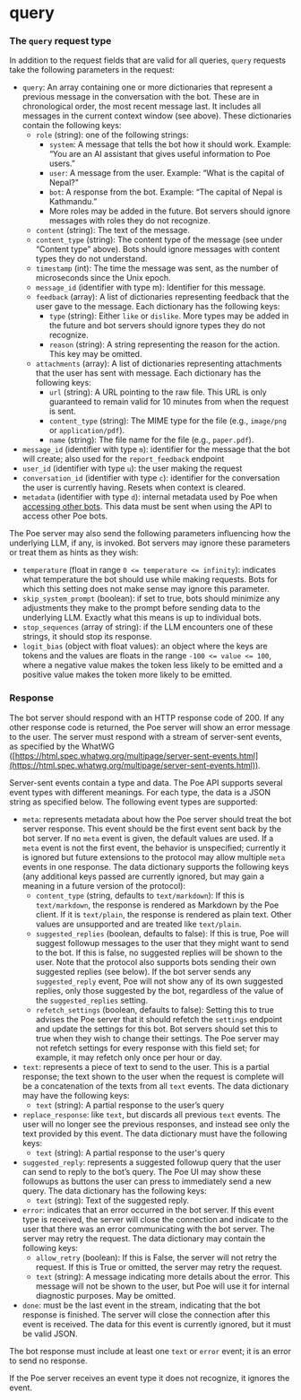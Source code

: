 # query

### The `query` request type

In addition to the request fields that are valid for all queries, `query` requests take the following parameters in the request:

* `query`: An array containing one or more dictionaries that represent a previous message in the conversation with the bot. These are in chronological order, the most recent message last. It includes all messages in the current context window (see above). These dictionaries contain the following keys:
  * `role` (string): one of the following strings:
    * `system`: A message that tells the bot how it should work. Example: “You are an AI assistant that gives useful information to Poe users.”
    * `user`: A message from the user. Example: “What is the capital of Nepal?"
    * `bot`: A response from the bot. Example: “The capital of Nepal is Kathmandu.”
    * More roles may be added in the future. Bot servers should ignore messages with roles they do not recognize.
  * `content` (string): The text of the message.
  * `content_type` (string): The content type of the message (see under “Content type” above). Bots should ignore messages with content types they do not understand.
  * `timestamp` (int): The time the message was sent, as the number of microseconds since the Unix epoch.
  * `message_id` (identifier with type m): Identifier for this message.
  * `feedback` (array): A list of dictionaries representing feedback that the user gave to the message. Each dictionary has the following keys:
    * `type` (string): Either `like` or `dislike`. More types may be added in the future and bot servers should ignore types they do not recognize.
    * `reason` (string): A string representing the reason for the action. This key may be omitted.
  * `attachments` (array): A list of dictionaries representing attachments that the user has sent with message. Each dictionary has the following keys:
    * `url` (string): A URL pointing to the raw file. This URL is only guaranteed to remain valid for 10 minutes from when the request is sent.
    * `content_type` (string): The MIME type for the file (e.g., `image/png` or `application/pdf`).
    * `name` (string): The file name for the file (e.g., `paper.pdf`).
* `message_id` (identifier with type `m`): identifier for the message that the bot will create; also used for the `report_feedback` endpoint
* `user_id` (identifier with type `u`): the user making the request
* `conversation_id` (identifier with type `c`): identifier for the conversation the user is currently having. Resets when context is cleared.
* `metadata` (identifier with type `d`): internal metadata used by Poe when [accessing other bots](../../api-to-access-bots-on-poe.md). This data must be sent when using the API to access other Poe bots.

The Poe server may also send the following parameters influencing how the underlying
LLM, if any, is invoked. Bot servers may ignore these parameters or treat them as
hints as they wish:
* `temperature` (float in range `0 <= temperature <= infinity`): indicates what temperature the bot should use while making requests. Bots for which this setting does not make sense may ignore this parameter.
* `skip_system_prompt` (boolean): if set to true, bots should minimize any adjustments they make to the prompt before sending data to the underlying LLM. Exactly what this means is up to individual bots.
* `stop_sequences` (array of string): if the LLM encounters one of these strings, it should stop its response.
* `logit_bias` (object with float values): an object where the keys are tokens and the values are floats in the range `-100 <= value <= 100`, where a negative value makes the token less likely to be emitted and a positive value makes the token more likely to be emitted.

### Response

The bot server should respond with an HTTP response code of 200. If any other response code is returned, the Poe server will show an error message to the user. The server must respond with a stream of server-sent events, as specified by the WhatWG ([https://html.spec.whatwg.org/multipage/server-sent-events.html](https://html.spec.whatwg.org/multipage/server-sent-events.html)).

Server-sent events contain a type and data. The Poe API supports several event types with different meanings. For each type, the data is a JSON string as specified below. The following event types are supported:

* `meta`: represents metadata about how the Poe server should treat the bot server response. This event should be the first event sent back by the bot server. If no `meta` event is given, the default values are used. If a `meta` event is not the first event, the behavior is unspecified; currently it is ignored but future extensions to the protocol may allow multiple `meta` events in one response. The data dictionary supports the following keys (any additional keys passed are currently ignored, but may gain a meaning in a future version of the protocol):
  * `content_type` (string, defaults to `text/markdown`): If this is `text/markdown`, the response is rendered as Markdown by the Poe client. If it is `text/plain`, the response is rendered as plain text. Other values are unsupported and are treated like `text/plain`.
  * `suggested_replies` (boolean, defaults to false): If this is true, Poe will suggest followup messages to the user that they might want to send to the bot. If this is false, no suggested replies will be shown to the user. Note that the protocol also supports bots sending their own suggested replies (see below). If the bot server sends any `suggested_reply` event, Poe will not show any of its own suggested replies, only those suggested by the bot, regardless of the value of the `suggested_replies` setting.
  * `refetch_settings` (boolean, defaults to false): Setting this to true advises the Poe server that it should refetch the `settings` endpoint and update the settings for this bot. Bot servers should set this to true when they wish to change their settings. The Poe server may not refetch settings for every response with this field set; for example, it may refetch only once per hour or day.
* `text`: represents a piece of text to send to the user. This is a partial response; the text shown to the user when the request is complete will be a concatenation of the texts from all `text` events. The data dictionary may have the following keys:
  * `text` (string): A partial response to the user’s query
* `replace_response`: like `text`, but discards all previous `text` events. The user will no longer see the previous responses, and instead see only the text provided by this event. The data dictionary must have the following keys:
  * `text` (string): A partial response to the user's query
* `suggested_reply`: represents a suggested followup query that the user can send to reply to the bot’s query. The Poe UI may show these followups as buttons the user can press to immediately send a new query. The data dictionary has the following keys:
  * `text` (string): Text of the suggested reply.
* `error`: indicates that an error occurred in the bot server. If this event type is received, the server will close the connection and indicate to the user that there was an error communicating with the bot server. The server may retry the request. The data dictionary may contain the following keys:
  * `allow_retry` (boolean): If this is False, the server will not retry the request. If this is True or omitted, the server may retry the request.
  * `text` (string): A message indicating more details about the error. This message will not be shown to the user, but Poe will use it for internal diagnostic purposes. May be omitted.
* `done`: must be the last event in the stream, indicating that the bot response is finished. The server will close the connection after this event is received. The data for this event is currently ignored, but it must be valid JSON.

The bot response must include at least one `text` or `error` event; it is an error to send no response.

If the Poe server receives an event type it does not recognize, it ignores the event.
